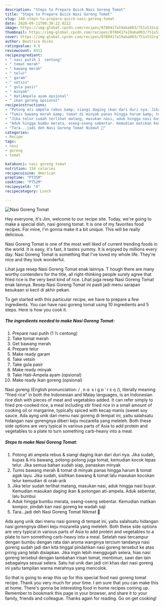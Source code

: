```yaml
---
description: "Steps to Prepare Quick Nasi Goreng Tomat"
title: "Steps to Prepare Quick Nasi Goreng Tomat"
slug: 140-steps-to-prepare-quick-nasi-goreng-tomat
date: 2020-09-11T08:30:22.022Z
image: https://img-global.cpcdn.com/recipes/0780417a19aba003/751x532cq70/nasi-goreng-tomat-foto-resep-utama.jpg
thumbnail: https://img-global.cpcdn.com/recipes/0780417a19aba003/751x532cq70/nasi-goreng-tomat-foto-resep-utama.jpg
cover: https://img-global.cpcdn.com/recipes/0780417a19aba003/751x532cq70/nasi-goreng-tomat-foto-resep-utama.jpg
author: Beatrice Hicks
ratingvalue: 4.6
reviewcount: 8412
recipeingredient:
- " nasi putih 1  centong"
- " tomat merah"
- " bawang merah"
- " telur"
- " garam"
- " vetsin"
- " gula pasir"
- " minyak"
- " HatiAmpela ayam opsional"
- " ikan goreng opsional"
recipeinstructions:
- "Potong ati ampela rebus &amp; siangi daging ikan dari duri nya. Jika sudah, kupas &amp; iris bawang, potong-potong juga tomat, kemudian kocok lepas telur. Jika semua bahan sudah siap, panaskan minyak"
- "Tumis bawang merah &amp; tomat di minyak panas hingga harum &amp; tomat agak layu. Jika sudah, sisihkan bawang &amp; tomat lalu masukan kocokan telur kemudian di orak-arik"
- "Jika telur sudah terlihat matang, masukan nasi, aduk hingga nasi buyar. Kemudian masukan daging ikan &amp; potongan ati-ampela. Aduk sebentar, lalu bumbui"
- "Aduk hingga bumbu merata, oseng-oseng sebentar. Kemudian matikan kompor, pindah kan nasi goreng ke wadah saji"
- "Tara...jadi deh Nasi Goreng Tomat Nikmat 🤤"
categories:
- Recipe
tags:
- nasi
- goreng
- tomat

katakunci: nasi goreng tomat 
nutrition: 154 calories
recipecuisine: American
preptime: "PT35M"
cooktime: "PT52M"
recipeyield: "4"
recipecategory: Lunch

---
```



![Nasi Goreng Tomat](https://img-global.cpcdn.com/recipes/0780417a19aba003/751x532cq70/nasi-goreng-tomat-foto-resep-utama.jpg)

Hey everyone, it's Jim, welcome to our recipe site. Today, we're going to make a special dish, nasi goreng tomat. It is one of my favorites food recipes. For mine, I'm gonna make it a bit unique. This will be really delicious.

Nasi Goreng Tomat is one of the most well liked of current trending foods in the world. It is easy, it's fast, it tastes yummy. It is enjoyed by millions every day. Nasi Goreng Tomat is something that I've loved my whole life. They're nice and they look wonderful.

Lihat juga resep Nasi Goreng Tomat enak lainnya. T hough there are many worthy contenders for the title, all right-thinking people surely agree that fried rice is the very best kind of rice. Lihat juga resep Nasi Goreng Tomat enak lainnya. Resep Nasi Goreng Tomat ini pasti jadi menu sarapan kesukaan si kecil di akhir pekan.


To get started with this particular recipe, we have to prepare a few ingredients. You can have nasi goreng tomat using 10 ingredients and 5 steps. Here is how you cook it.

<!--inarticleads1-->

##### The ingredients needed to make Nasi Goreng Tomat:

1. Prepare  nasi putih (1 ½ centong)
1. Take  tomat merah
1. Get  bawang merah
1. Prepare  telur
1. Make ready  garam
1. Take  vetsin
1. Take  gula pasir
1. Make ready  minyak
1. Take  Hati-Ampela ayam (opsional)
1. Make ready  ikan goreng (opsional)


Nasi goreng (English pronunciation: / ˌ n ɑː s i ɡ ɒ ˈ r ɛ ŋ /), literally meaning &#34;fried rice&#34; in both the Indonesian and Malay languages, is an Indonesian rice dish with pieces of meat and vegetables added. It can refer simply to fried pre-cooked rice, a meal including stir fried rice in a small amount of cooking oil or margarine, typically spiced with kecap manis (sweet soy sauce. Ada ayng unik dari menu nasi goreng di tempat ini, yaitu salahsatu hidangan nasi gorengnya diberi keju mozarella yang meleleh. Both these side options are very typical in various parts of Asia to add protein and vegetables to a plate to turn something carb-heavy into a meal. 

<!--inarticleads2-->

##### Steps to make Nasi Goreng Tomat:

1. Potong ati ampela rebus &amp; siangi daging ikan dari duri nya. Jika sudah, kupas &amp; iris bawang, potong-potong juga tomat, kemudian kocok lepas telur. Jika semua bahan sudah siap, panaskan minyak
1. Tumis bawang merah &amp; tomat di minyak panas hingga harum &amp; tomat agak layu. Jika sudah, sisihkan bawang &amp; tomat lalu masukan kocokan telur kemudian di orak-arik
1. Jika telur sudah terlihat matang, masukan nasi, aduk hingga nasi buyar. Kemudian masukan daging ikan &amp; potongan ati-ampela. Aduk sebentar, lalu bumbui
1. Aduk hingga bumbu merata, oseng-oseng sebentar. Kemudian matikan kompor, pindah kan nasi goreng ke wadah saji
1. Tara...jadi deh Nasi Goreng Tomat Nikmat 🤤


Ada ayng unik dari menu nasi goreng di tempat ini, yaitu salahsatu hidangan nasi gorengnya diberi keju mozarella yang meleleh. Both these side options are very typical in various parts of Asia to add protein and vegetables to a plate to turn something carb-heavy into a meal. Setelah nasi tercampur dengan bumbu dengan rata dan aroma wanginya tercium tandanya nasi goreng sudah jadi dan kita tinggal pindahkan nasi goreng tersebut ke atas piring yang telah disiapkan. Jika ingin lebih menggugah selera, hias nasi goreng tersebut dengan tambahan irisan tomat, mentimun, sawi dan lain sebagainya sesuai selera. Satu hal unik dan jadi ciri khas dari nasi goreng ini yaitu tampilan warna merahnya yang mencolok. 

So that is going to wrap this up for this special food nasi goreng tomat recipe. Thank you very much for your time. I am sure that you can make this at home. There's gonna be interesting food in home recipes coming up. Remember to bookmark this page in your browser, and share it to your family, friends and colleague. Thanks again for reading. Go on get cooking!
